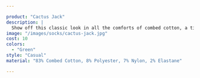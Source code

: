 ```yaml
---

product: "Cactus Jack"
description: |
  Show off this classic look in all the comforts of combed cotton, a timeless number that's ready to become a staple in your every day wardrobe rotation.
image: "/images/socks/cactus-jack.jpg"
cost: 10
colors:
  - "Green"
style: "Casual"
material: "83% Combed Cotton, 8% Polyester, 7% Nylon, 2% Elastane"

---
```

